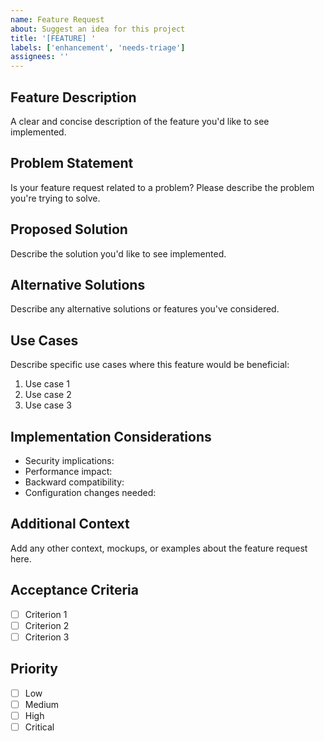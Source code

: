 ```yaml
---
name: Feature Request
about: Suggest an idea for this project
title: '[FEATURE] '
labels: ['enhancement', 'needs-triage']
assignees: ''
---
```


## Feature Description

A clear and concise description of the feature you'd like to see implemented.

## Problem Statement

Is your feature request related to a problem? Please describe the problem you're trying to solve.

## Proposed Solution

Describe the solution you'd like to see implemented.

## Alternative Solutions

Describe any alternative solutions or features you've considered.

## Use Cases

Describe specific use cases where this feature would be beneficial:

1. Use case 1
2. Use case 2
3. Use case 3

## Implementation Considerations

- Security implications:
- Performance impact:
- Backward compatibility:
- Configuration changes needed:

## Additional Context

Add any other context, mockups, or examples about the feature request here.

## Acceptance Criteria

- [ ] Criterion 1
- [ ] Criterion 2
- [ ] Criterion 3

## Priority

- [ ] Low
- [ ] Medium
- [ ] High
- [ ] Critical
